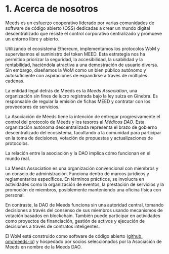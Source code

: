 
# 1. Acerca de nosotros

Meeds es un esfuerzo cooperativo liderado por varias comunidades de software de código abierto (OSS) dedicadas a crear un mundo digital descentralizado que resiste el control corporativo centralizado y promueve un entorno libre y abierto.

Utilizando el ecosistema Ethereum, implementamos los protocolos WoM y supervisamos el suministro del token MEED. Esta estrategia nos ha permitido priorizar la seguridad, la accesibilidad, la usabilidad y la rentabilidad, haciéndola atractiva a una demostración de usuario diversa. Sin embargo, diseñamos la WoM como un bien público autónomo y autosuficiente con aspiraciones de expandirse a través de múltiples cadenas.

La entidad legal detrás de Meeds es la _Meeds Association_, una organización sin fines de lucro registrada bajo la ley suiza en Ginebra. Es responsable de regular la emisión de fichas MEED y contratar con los proveedores de servicios.

La Asociación de Méeds tiene la intención de entregar progresivamente el control del protocolo de Méeds y los tesoros al _Médicos DAO_. Esta organización autónoma descentralizada representa el brazo de gobierno descentralizado del ecosistema, facultando a la comunidad para participar en la toma de decisiones, votación de propuestas y actualizaciones de protocolos.

La relación entre la asociación y la DAO implica cómo funcionan en el mundo real.

La Meeds Association es una organización convencional con miembros y un consejo de administración. Funciona dentro de marcos jurídicos y reglamentarios específicos. En términos prácticos, se involucra en actividades como la organización de eventos, la prestación de servicios y la promoción de miembros, posiblemente manteniendo una oficina física con personal.

En contraste, la DAO de Meeds funciona sin una autoridad central, tomando decisiones a través del consenso de sus miembros usando mecanismos de votación basados en blockchain. También puede participar en actividades como proyectos de financiación, gestión de activos y ejecución de decisiones a través de contratos inteligentes.

El WoM está construido como software de código abierto ([github. om/meeds-io](https://github.com/meeds-io)) y hospedado por socios seleccionados por la Asociación de Meeds en nombre de la Meeds DAO.

